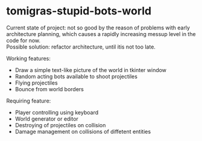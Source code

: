 # tomigras-stupid-bots-world
Сurrent state of project:
	not so good by the reason of problems with early architecture planning, 
	which causes a rapidly increasing messup level in the code for now.  
	Possible solution: refactor architecture, until itis not too late.
	
Working features:
- Draw a simple text-like picture of the world in tkinter window
- Random acting bots available to shoot projectiles
- Flying projectiles
- Bounce from world borders
	
Requiring feature:
- Player controlling using keyboard
- World generator or editor
- Destroying of projectiles on collision
- Damage management on collisions of diffetent entities
